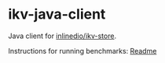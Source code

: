# ikv-java-client
Java client for [inlinedio/ikv-store](https://github.com/inlinedio/ikv-store).

Instructions for running benchmarks: [Readme](https://github.com/inlinedio/ikv-java-client/tree/master/src/main/java/io/inlined/benchmarks)


